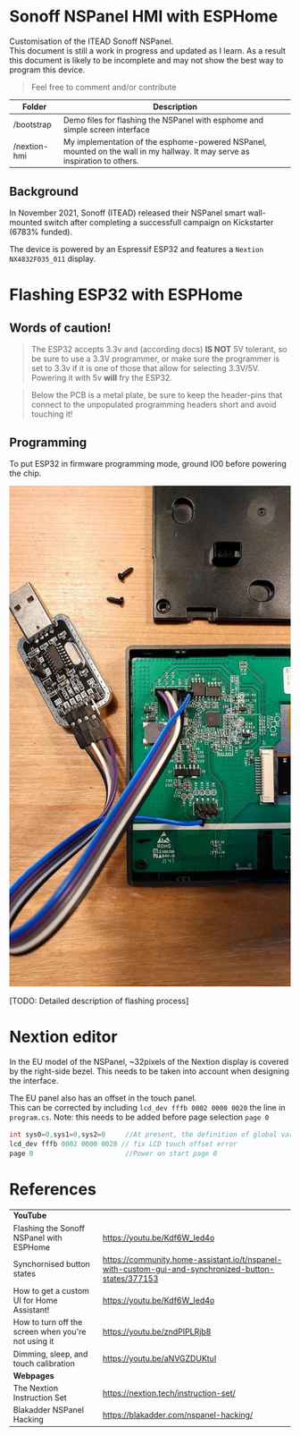 # Sonoff NSPanel HMI with ESPHome
Customisation of the ITEAD Sonoff NSPanel.  
This document is still a work in progress and updated as I learn. As a result this document is likely to be incomplete and may not show the best way to program this device.

> Feel free to comment and/or contribute

| Folder | Description |
|-|-|
| /bootstrap | Demo files for flashing the NSPanel with esphome and simple screen interface |
| /nextion-hmi | My implementation of the esphome-powered NSPanel, mounted on the wall in my hallway. It may serve as inspiration to others. |

## Background

In November 2021, Sonoff (ITEAD) released their NSPanel smart wall-mounted switch after completing a successfull campaign on Kickstarter (6783% funded).  

The device is powered by an Espressif ESP32 and features a `Nextion NX4832F035_011` display.

# Flashing ESP32 with ESPHome
## Words of caution!
> The ESP32 accepts 3.3v and (according docs) **IS NOT** 5V tolerant, so be sure to use a 3.3V programmer, or make sure the programmer is set to 3.3v if it is one of those that allow for selecting 3.3V/5V.  
> Powering it with 5v **will** fry the ESP32.

> Below the PCB is a metal plate, be sure to keep the header-pins that connect to the unpopulated programming headers short and avoid touching it!

## Programming
To put ESP32 in firmware programming mode, ground IO0 before powering the chip.

![Programming](assets/nspanel-programming-wiring.jpg)

[TODO: Detailed description of flashing process]

# Nextion editor
In the EU model of the NSPanel, ~32pixels of the Nextion display is covered by the right-side bezel. This needs to be taken into account when designing the interface.   

The EU panel also has an offset in the touch panel.  
This can be corrected by including `lcd_dev fffb 0002 0000 0020` the line in `program.cs`. Note: this needs to be added before page selection `page 0`

```c
int sys0=0,sys1=0,sys2=0     //At present, the definition of global variable only supports 4-byte signed integer (int), and other types of global quantity declaration are not supported. If you want to use string type, you can use variable control in the page to implement
lcd_dev fffb 0002 0000 0020 // fix LCD touch offset error
page 0                       //Power on start page 0

```
# References
|||
|-|-|
| **YouTube** ||
| Flashing the Sonoff NSPanel with ESPHome |https://youtu.be/Kdf6W_Ied4o|
| Synchornised button states | https://community.home-assistant.io/t/nspanel-with-custom-gui-and-synchronized-button-states/377153 |
| How to get a custom UI for Home Assistant! |https://youtu.be/Kdf6W_Ied4o|
| How to turn off the screen when you're not using it| https://youtu.be/zndPIPLRjb8 |
| Dimming, sleep, and touch calibration | https://youtu.be/aNVGZDUKtuI |
| **Webpages** | |
|The Nextion Instruction Set|https://nextion.tech/instruction-set/|
| Blakadder NSPanel Hacking| https://blakadder.com/nspanel-hacking/|

